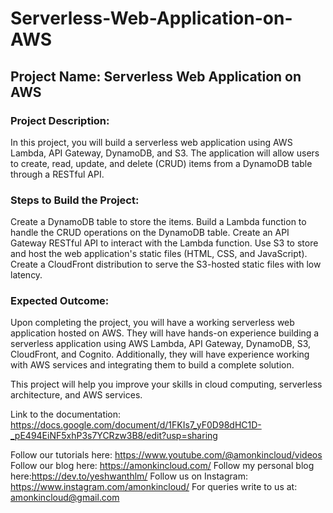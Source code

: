 # Serverless-Web-Application-on-AWS

## Project Name: Serverless Web Application on AWS

### Project Description:

In this project, you will build a serverless web application using AWS Lambda, API Gateway, DynamoDB, and S3. The application will allow users to create, read, update, and delete (CRUD) items from a DynamoDB table through a RESTful API.

### Steps to Build the Project:

Create a DynamoDB table to store the items.
Build a Lambda function to handle the CRUD operations on the DynamoDB table.
Create an API Gateway RESTful API to interact with the Lambda function.
Use S3 to store and host the web application's static files (HTML, CSS, and JavaScript).
Create a CloudFront distribution to serve the S3-hosted static files with low latency.

### Expected Outcome:

Upon completing the project, you will have a working serverless web application hosted on AWS. They will have hands-on experience building a serverless application using AWS Lambda, API Gateway, DynamoDB, S3, CloudFront, and Cognito. Additionally, they will have experience working with AWS services and integrating them to build a complete solution.

This project will help you improve your skills in cloud computing, serverless architecture, and AWS services.

Link to the documentation: https://docs.google.com/document/d/1FKIs7_yF0D98dHC1D-_pE494EiNF5xhP3s7YCRzw3B8/edit?usp=sharing


Follow our tutorials here: https://www.youtube.com/@amonkincloud/videos
Follow our blog here: https://amonkincloud.com/
Follow my personal blog here:https://dev.to/yeshwanthlm/
Follow us on Instagram: https://www.instagram.com/amonkincloud/
For queries write to us at: amonkincloud@gmail.com








